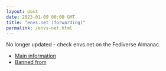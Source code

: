 ```yaml
---
layout: post
date: 2023-01-09 00:00 GMT
title: "envs.net (forwarding)"
permalink: /envs-net.html
---
```


No longer updated - check envs.net on the Fediverse Almanac.

* [Main information](https://www.fediversealmanac.com/api/v1/instances/envs.net)
* [Banned from](https://www.fediversealmanac.com/api/v1/instances/envs.net/banned_from)

